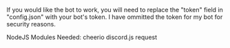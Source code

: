 If you would like the bot to work, you will need to
replace the "token" field in "config.json" with your
bot's token. I have ommitted the token for my bot for
security reasons.

NodeJS Modules Needed:
cheerio
discord.js
request